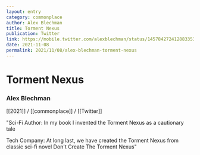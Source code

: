 ```yaml
---
layout: entry
category: commonplace
author: Alex Blechman
title: Torment Nexus
publication: Twitter
link: https://mobile.twitter.com/alexblechman/status/1457842724128833538
date: 2021-11-08
permalink: 2021/11/08/alex-blechman-torment-nexus
---
```


# Torment Nexus

### Alex Blechman

[[2021]] / [[commonplace]] / [[Twitter]]

"Sci-Fi Author: In my book I invented the Torment Nexus as a cautionary tale

Tech Company: At long last, we have created the Torment Nexus from classic sci-fi novel Don't Create The Torment Nexus"